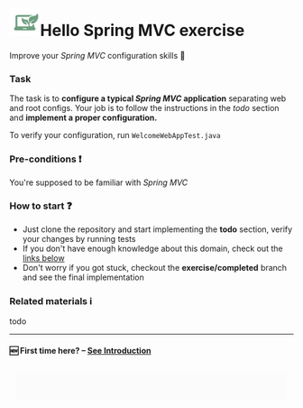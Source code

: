 # <img src="https://raw.githubusercontent.com/bobocode-projects/resources/master/image/logo_transparent_background.png" height=50/>Hello Spring MVC exercise
Improve your *Spring MVC* configuration skills 💪
### Task
The task is to **configure a typical *Spring MVC* application** separating web and root configs. Your job is to follow 
the instructions in the *todo* section and **implement a proper configuration.**  

To verify your configuration, run `WelcomeWebAppTest.java`

 
### Pre-conditions ❗
You're supposed to be familiar with *Spring MVC*

### How to start ❓
* Just clone the repository and start implementing the **todo** section, verify your changes by running tests
* If you don't have enough knowledge about this domain, check out the [links below](#Related-materials-ℹ)
* Don't worry if you got stuck, checkout the **exercise/completed** branch and see the final implementation
 
### Related materials ℹ
 todo

---
#### 🆕 First time here? – [See Introduction](https://github.com/bobocode-projects/java-fundamentals-exercises/tree/main/0-0-intro#introduction)

##
<div align="center"><img src="https://raw.githubusercontent.com/bobocode-projects/resources/master/animation/GitHub%20Star_3.gif" height=50/></div>